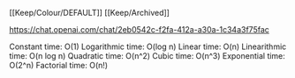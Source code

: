 [[Keep/Colour/DEFAULT]] [[Keep/Archived]] 

https://chat.openai.com/chat/2eb0542c-f2fa-412a-a30a-1c34a3f75fac

Constant time: O(1)
Logarithmic time: O(log n)
Linear time: O(n)
Linearithmic time: O(n log n)
Quadratic time: O(n^2)
Cubic time: O(n^3)
Exponential time: O(2^n)
Factorial time: O(n!)
